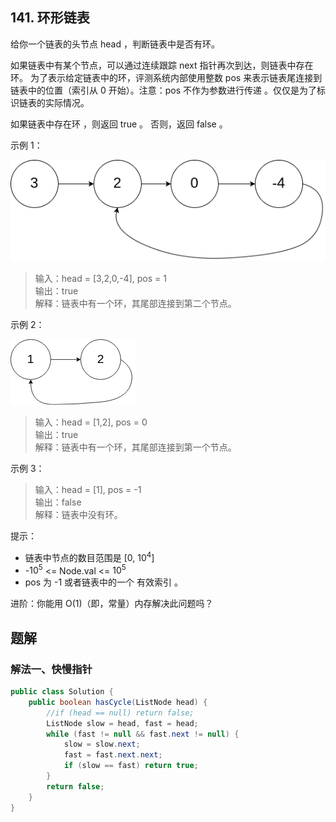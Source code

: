 ## 141. 环形链表

给你一个链表的头节点 head ，判断链表中是否有环。

如果链表中有某个节点，可以通过连续跟踪 next 指针再次到达，则链表中存在环。 为了表示给定链表中的环，评测系统内部使用整数 pos 来表示链表尾连接到链表中的位置（索引从 0 开始）。注意：pos 不作为参数进行传递 。仅仅是为了标识链表的实际情况。

如果链表中存在环 ，则返回 true 。 否则，返回 false 。

 

示例 1：

![c1](./figs/circularlinkedlist.png)

>输入：head = [3,2,0,-4], pos = 1  
>输出：true  
>解释：链表中有一个环，其尾部连接到第二个节点。  


示例 2：

![c2](./figs/circularlinkedlist_test2.png)

>输入：head = [1,2], pos = 0  
>输出：true  
>解释：链表中有一个环，其尾部连接到第一个节点。  


示例 3：



>输入：head = [1], pos = -1  
>输出：false  
>解释：链表中没有环。  
 

提示：

- 链表中节点的数目范围是 [0, $10^4$]
- -$10^5$ <= Node.val <= $10^5$
- pos 为 -1 或者链表中的一个 有效索引 。
 

进阶：你能用 O(1)（即，常量）内存解决此问题吗？


## 题解

### 解法一、快慢指针

```java
public class Solution {
    public boolean hasCycle(ListNode head) {
        //if (head == null) return false;
        ListNode slow = head, fast = head;
        while (fast != null && fast.next != null) {
            slow = slow.next;
            fast = fast.next.next;
            if (slow == fast) return true;
        }
        return false;
    }
}
```